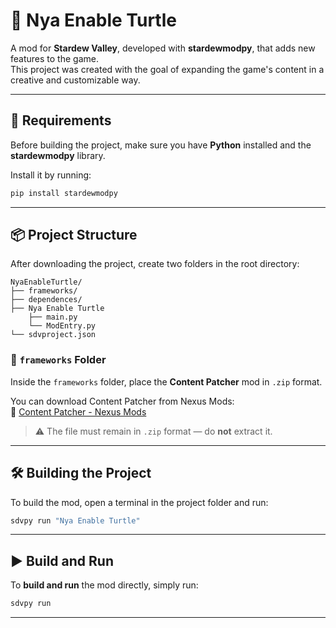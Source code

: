 # 🐢 Nya Enable Turtle

A mod for **Stardew Valley**, developed with **stardewmodpy**, that adds new features to the game.  
This project was created with the goal of expanding the game's content in a creative and customizable way.

---

## 🚀 Requirements

Before building the project, make sure you have **Python** installed and the **stardewmodpy** library.

Install it by running:

```bash
pip install stardewmodpy
```

---

## 📦 Project Structure

After downloading the project, create two folders in the root directory:

```
NyaEnableTurtle/
├── frameworks/
├── dependences/
├── Nya Enable Turtle
    ├── main.py
    └── ModEntry.py
└── sdvproject.json
```

### 🧩 `frameworks` Folder

Inside the `frameworks` folder, place the **Content Patcher** mod in `.zip` format.

You can download Content Patcher from Nexus Mods:  
🔗 [Content Patcher - Nexus Mods](https://www.nexusmods.com/stardewvalley/mods/1915)

> ⚠️ The file must remain in `.zip` format — do **not** extract it.

---

## 🛠️ Building the Project

To build the mod, open a terminal in the project folder and run:

```bash
sdvpy run "Nya Enable Turtle"
```

---

## ▶️ Build and Run

To **build and run** the mod directly, simply run:

```bash
sdvpy run
```

---

